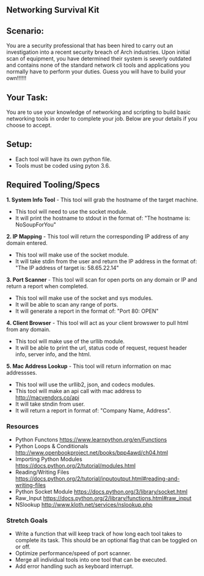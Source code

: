 ## Networking Survival Kit

## Scenario:
 You are a security professional that has been hired to carry out an investigation into a recent security breach of Arch industries. Upon initial scan of equipment, you have determined their system is severly outdated and contains none of the standard network cli tools and applications you normally have to perform your duties. Guess you will have to build your own!!!!!!
    
## Your Task:
 You are to use your knowledge of networking and scripting to build basic networking tools in order to complete your job. Below are your details if you choose to accept.
 
## Setup:
 - Each tool will have its own python file.
 - Tools must be coded using pyton 3.6.
    
## Required Tooling/Specs

**1. System Info Tool** - This tool will grab the hostname of the target machine.
  - This tool will need to use the socket module.
  - It will print the hostname to stdout in the format of: "The hostname is: NoSoupForYou"

**2. IP Mapping** - This tool will return the corresponding IP address of any domain entered.
  - This tool will make use of the socket module.
  - It will take stdin from the user and return the IP address in the format of: "The IP address of target is: 58.65.22.14"
    
**3. Port Scanner** - This tool will scan for open ports on any domain or IP and return a report when completed.
 - This tool will make use of the socket and sys modules.
 - It will be able to scan any range of ports.
 - It will generate a report in the format of: "Port 80: OPEN"
 
**4. Client Browser** - This tool will act as your client browswer to pull html from any domain.
  - This tool will make use of the urllib module.
  - It will be able to print the url, status code of request, request header info, server info, and the html.
      
**5. Mac Address Lookup** - This tool will return information on mac addressses.
  - This tool will use the urllib2, json, and codecs modules.
  - This tool will make an api call with mac address to http://macvendors.co/api
  - It will take stndin from user.
  - It will return a report in format of: "Company Name, Address".
  
### Resources
 - Python Functons https://www.learnpython.org/en/Functions
 - Python Loops & Conditionals http://www.openbookproject.net/books/bpp4awd/ch04.html
 - Importing Python Modules https://docs.python.org/2/tutorial/modules.html
 - Reading/Writing Files https://docs.python.org/2/tutorial/inputoutput.html#reading-and-writing-files
 - Python Socket Module https://docs.python.org/3/library/socket.html
 - Raw_Input https://docs.python.org/2/library/functions.html#raw_input
 - NSlookup http://www.kloth.net/services/nslookup.php
 
### Stretch Goals
  - Write a function that will keep track of how long each tool takes to complete its task. This should be an optional flag that can be toggled on or off.
  - Optimize performance/speed of port scanner.
  - Merge all individual tools into one tool that can be executed.
  - Add error handling such as keyboard interrupt.
